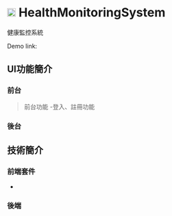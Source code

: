 # <img align="bweeteen" alt="health" width="20px" src="https://github.com/erica223020/HealthMonitoringSystem/assets/92545899/4ad1d640-9c35-42cb-8957-15e7b816afbb" /> HealthMonitoringSystem
健康監控系統

Demo link: 


## UI功能簡介
### 前台
> 前台功能
-登入、註冊功能

### 後台

## 技術簡介
### 前端套件
-
### 後端
